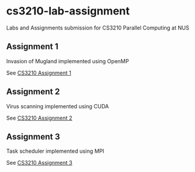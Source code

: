 # cs3210-lab-assignment

Labs and Assignments submission for CS3210 Parallel Computing at NUS

## Assignment 1

Invasion of Mugland implemented using OpenMP

See [CS3210 Assignment 1](/Assignment%201/CS3210_Assignment1.pdf)

## Assignment 2

Virus scanning implemented using CUDA

See [CS3210 Assignment 2](/Assignment%202/CS3210_Assignment2.pdf)

## Assignment 3

Task scheduler implemented using MPI

See [CS3210 Assignment 3](/Assignment%203/CS3210_Assignment3.pdf)
